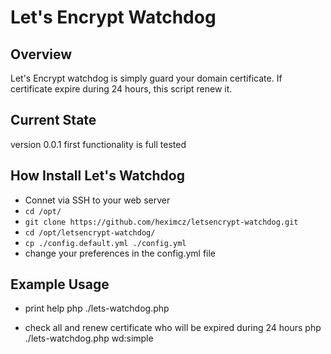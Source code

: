 # Let's Encrypt Watchdog


## Overview

Let's Encrypt watchdog is simply guard your domain certificate. If certificate expire during 24 hours, this script renew it.

## Current State

version 0.0.1
first functionality is full tested

## How Install Let's Watchdog

 - Connet via SSH to your web server
 - ```cd /opt/```
 - ```git clone https://github.com/heximcz/letsencrypt-watchdog.git```
 - ```cd /opt/letsencrypt-watchdog/```
 - ```cp ./config.default.yml ./config.yml```
 - change your preferences in the config.yml file

## Example Usage

- print help
php ./lets-watchdog.php

- check all and renew certificate who will be expired during 24 hours 
php ./lets-watchdog.php wd:simple
